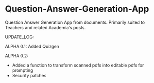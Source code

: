 # Question-Answer-Generation-App
Question Answer Generation App from documents. Primarily suited to Teachers and related Academia's posts.

UPDATE_LOG:

ALPHA 0.1: Added Quizgen

ALPHA 0.2:
- Added a function to transform scanned pdfs into editable pdfs for prompting
- Security patches